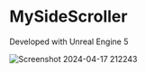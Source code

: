 # MySideScroller

Developed with Unreal Engine 5

![Screenshot 2024-04-17 212243](https://github.com/wegscpc/MySideScroller/assets/84401774/00563ede-c7aa-48a9-8ed2-ffc0173faab5)
